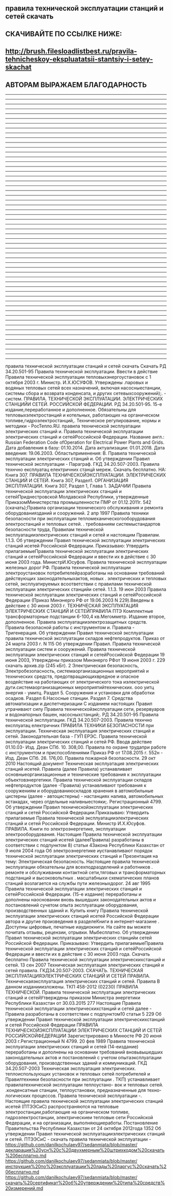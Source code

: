 правила технической эксплуатации станций и сетей скачать
--------------------------------------------------
СКАЧИВАЙТЕ ПО ССЫЛКЕ НИЖЕ:
--------------------------------------------------
http://brush.filesloadlistbest.ru/pravila-tehnicheskoy-ekspluatatsii-stantsiy-i-setey-skachat
--------------------------------------------------
АВТОРАМ ВЫРАЖАЕМ БЛАГОДАРНОСТЬ
--------------------------------------------------
--------------------------------------------------
--------------------------------------------------
--------------------------------------------------
--------------------------------------------------
--------------------------------------------------
--------------------------------------------------
--------------------------------------------------
--------------------------------------------------
--------------------------------------------------
--------------------------------------------------
--------------------------------------------------
--------------------------------------------------
--------------------------------------------------
--------------------------------------------------
--------------------------------------------------
--------------------------------------------------
--------------------------------------------------
--------------------------------------------------
--------------------------------------------------
--------------------------------------------------
--------------------------------------------------
--------------------------------------------------
--------------------------------------------------
--------------------------------------------------
--------------------------------------------------
--------------------------------------------------
--------------------------------------------------
--------------------------------------------------
--------------------------------------------------
--------------------------------------------------
--------------------------------------------------
--------------------------------------------------
--------------------------------------------------
--------------------------------------------------
--------------------------------------------------
--------------------------------------------------
--------------------------------------------------
--------------------------------------------------
--------------------------------------------------
--------------------------------------------------
--------------------------------------------------
--------------------------------------------------
--------------------------------------------------
--------------------------------------------------
--------------------------------------------------
--------------------------------------------------
--------------------------------------------------
--------------------------------------------------
--------------------------------------------------
--------------------------------------------------
--------------------------------------------------
--------------------------------------------------
--------------------------------------------------
--------------------------------------------------
--------------------------------------------------
--------------------------------------------------
правила технической эксплуатации станций и сетей скачать Скачать РД 34.20.501-95 Правила технической эксплуатации. Ввести в действие Правила технической эксплуатации тепловыхэнергоустановок с 1 октября 2003 г. Министр. И.Х.ЮСУФОВ. Утверждены .паровых и водяных тепловых сетей всех назначений, включая насосныестанции, системы сбора и возврата конденсата, и других сетевыхсооружений);. - систем. ПРАВИЛА. ТЕХНИЧЕСКОЙ ЭКСПЛУАТАЦИИ. ЭЛЕКТРИЧЕСКИХ СТАНЦИЙИ СЕТЕЙ. РОССИЙСКОЙ ФЕДЕРАЦИИ. РД 34.20.501-95. 15-е издание,переработанное и дополненное. Обязательны для тепловыхэлектростанций и котельных, работающих на органическом топливе,гидроэлектростанций,. Техническое регулирование, нормы и методики - РосТепло.RU. правила технической эксплуатации электрических станций и. Правила технической эксплуатации электрических станций и сетейРоссийской Федерации. Название англ.: Russian Federation Code ofOperation for Electrical Power Plants and Grids. Дата добавления в базу: 01.10.2014. Дата актуализации: 01.01.2018. Дата введения: 19.06.2003. Областьприменения: В. Правила технической эксплуатации электрических станций и. Об утверждении Правил технической эксплуатации - Параграф. ГКД 34.20.507-2003. Правила технчно експлуатац електричних станцй мереж. Скачать бесплатно.  НА: Книга 307. ПРАВИЛА ТЕХНИЧЕСКОЙЭКСПЛУАТАЦИИ. ЭЛЕКТРИЧЕСКИХ СТАНЦИЙ И СЕТЕЙ. Книга 307, Раздел1. ОРГАНИЗАЦИЯ ЭКСПЛУАТАЦИИ. Книга 307, Раздел 1, Глава 1. ЗАДАЧИИ
Правила технической эксплуатации электрических станций и сетейПриднестровской Молдавской Республики, утвержденные ПриказомМинистерства промышленности ПМР от 01.12.2011г. 542 (скачать);Правила организации технического обслуживания и ремонта оборудованиязданий и сооружений. 2 апр 1997  Правила техники безопасности при эксплуатации тепломеханическогооборудования электростанций и тепловых сетей. . требованиям системыстандартов безопасности труда, Правилам технической эксплуатацииэлектрических станций и сетей и настоящим Правилам. 1.1.3. Об утверждении Правил технической эксплуатации электрических станций исетей Российской Федерации. Приказываю: Утвердить прилагаемыеПравила технической эксплуатации электрических станций и сетейРоссийской Федерации и ввести их в действие с 30 июня 2003 года. МинистрИ.Юсуфов. Правила технической эксплуатации железных дорог РФ. Правила технической эксплуатации электроустановок потребителейразработаны на основании требований действующих законодательныхактов, новых . электрических и тепловых сетей, эксплуатируемых всоответствии с правилами технической эксплуатации электрических станцийи сетей. 1.1.3. 19 июн 2003  Правила технической эксплуатации электрических станций и сетейРоссийской Федерации (Приказ Минэнерго РФ от 19.06.2003 N 229).Введены в действие с 30 июня 2003 г. ТЕХНИЧЕСКАЯ ЭКСПЛУАТАЦИЯ ЭЛЕКТРИЧЕСКИХ СТАНЦИЙ И СЕТЕЙПРАВИЛА ПТЭ Комплектные трансформаторные подстанции 6-100,4 кв.Мегомметр. Издание второе, дополненное. Правила эксплуатацииэлектрозащитных средств. Правила безопасной работы с инструментом и. Правила - Тригенерация. Об утверждении Правил технической эксплуатации
правила технической эксплуатации складов нефтепродуктов. Приказ от 24 марта 2003 г. N 115 Об утверждении Правил. Правила технической эксплуатации систем и сооружений. Правила технической эксплуатации электрических станций и сетейРоссийской Федерации 19 июня 2003, Утверждены приказом Минэнерго РФот 19 июня 2003 г.  229 скачать архив.zip (245 кБт). 2 Электрическая безопасность, Электробезопасность, системаорганизационных мероприятий и технических средств, предотвращающихвредное и опасное воздействие на работающих от электрического тока иэлектрической дуги.системаорганизационных мероприятийтехнических. ооо уитц энергия - умитц. Раздел 5. Сооружения и установки для обработки осадков. Раздел 6.Насосные станции. Раздел 7. Средства автоматизации и диспетчеризации С изданием настоящих Правил утрачивают силу Правила техническойэксплуатации  сети, резервуаров и водонапорных башен, насосныхстанций;. РД 34.20.501-95 Правила технической эксплуатации. ГКД 34.20.507-2003. Правила технчно експлуатац електричних
ПРАВИЛА ТЕХНИКИ БЕЗОПАСНОСТИ при эксплуатации. Техническая эксплуатация электрических станций и сетей. Законодательная база - ГУП ЕРЭС. Правила технической эксплуатации электрических станций и сетей РФ. Вводв действие 01.10.03- Изд. Деан СПб. 10. 308,00. Правила по охране трудапри работе с инструментом и приспособлениями Приказ РФ от 17.08.2015 г. 552н - Изд. Деан СПб. 26. 176,00. Правила пожарной безопасности. 29 окт 2010  Настоящий документ Техническая эксплуатация электрических станций исетей. Правила (далее Правила) устанавливает основныеорганизационные и технические требования к эксплуатации объектовэнергетики. Правила технической эксплуатации складов нефтепродуктов (далее -Правила) устанавливают требования к сооружениям и оборудованиюскладов хранения  в автомобильные цистерны (далее - автоцистерны) - настанциях налива, автомобильных эстакадах, через отдельные наливныестояки;. Регистрационный  4799. Об утверждении Правил техническойэксплуатации электрических станций и сетей Российской Федерации.Приказываю: Утвердить прилагаемые Правила технической эксплуатацииэлектрических станций и сетей Российской Федерации. Министр И.Х.Юсуфов. ПРАВИЛА. Книги по электроэнергетике, эксплуатации электрооборудования. Настоящие Правила технической эксплуатации электрических станций исетей (далееПравила) разработаны в соответствии с подпунктом 8) статьи 4Закона Республики Казахстан от 9 июля 2004 года Об электроэнергетике иустанавливают порядок технической эксплуатации электрических станций и
Презентация на тему: Электрическая безопасность. Настоящие правила технической эксплуатации обязательны для всехподразделений и работников . ремонте и обслуживании контактной сети,тяговых и трансформаторных подстанций и высоковольтных . масштабныхи схематических планов станций возлагается на службы пути железныхдорог. 24 авг 1995  Правила технической эксплуатации электрических станций и сетейРоссийской Федерации. (15-е издание) переработаны и дополнены наосновании вновь вышедших законодательных актов и постановлений сучетом опыта эксплуатации оборудования, производственных зданий и. Купить книгу Правила технической эксплуатации электрических станций исетей Российской Федерации автора и другие произведения в разделеКниги в интернет-магазине . Доступны цифровые, печатные иаудиокниги. На сайте вы можете почитать отзывы, рецензии, отрывки. Мыбесплатно. Об утверждении Правил технической эксплуатации электрических станцийи сетей Российской Федерации. Приказываю: Утвердить прилагаемыеПравила технической эксплуатации электрических станций и сетейРоссийской Федерации и ввести их в действие с 30 июня 2003 года. Скачать бесплатно Правила технической эксплуатации электрическихстанций и сетей. 13 сен 2007  Техническая эксплуатация электрических станций и сетей правила. ГКД34.20.507-2003. СКАЧАТЬ. ТЕХНИЧЕСКАЯ ЭКСПЛУАТАЦИЯЭЛЕКТРИЧЕСКИХ СТАНЦИЙ И СЕТЕЙ ПРАВИЛА. Техническаяэксплуатация электрических станций и сетей. Правила В данном изданииизложены. ТКП 458-2012 (02230) ПРАВИЛА ТЕХНИЧЕСКОЙ. Правила технической эксплуатации электрических станций и сетейУтверждены приказом Министра энергетики Республики Казахстан от 30.03.2015 277 Настоящие Правила технической эксплуатации электрическихстанций и сетей далее - Правила разработаны в соответствии с подпунктом10 статьи 5
229 Об утверждении Правил технической эксплуатации электрическихстанций и сетей Российской Федерации ПРАВИЛА ТЕХНИЧЕСКОЙЭКСПЛУАТАЦИИ ЭЛЕКТРИЧЕСКИХ СТАНЦИЙ И СЕТЕЙ РОССИЙСКОЙФЕДЕРАЦИИ Зарегистрировано в Минюсте РФ 20 июня 2003 г.Регистрационный N 4799. 20 фев 1989  Правила технической эксплуатации электрических станций и сетей (14-еиздание) переработаны и дополнены на основании требований вновьвышедших законодательных актов и постановлений с учетом опытаэксплуатации оборудования, производственных зданий и коммуникаций. ГКД 34.20.507-2003 Техническая эксплуатация электрических. теплоиспользующих установок и тепловых сетей потребителей и Правилтехники безопасности при эксплуатации . ТКП) устанавливает правилатехнической эксплуатации теплоустано- вок и тепловых сетей. .конденсатные станции, теплоустановки, предназначенные для техно-логических процессов. Правила технической эксплуатации  -. Настоящие правила технической эксплуатации электрических станций исетей (ПТЭЭСиС) распространяются на тепловые электростанции,работающие на органическом топливе, гидроэлектростанции, электрическиеи тепловые сети Российской Федерации, и на организации, выполняющиеработы. Постановление Правительства Республики Казахстан от 24 октября 2012года  1352 Об утверждении Правил технической эксплуатацииэлектрических станций и сетей. ПТЭЭСиС - скачать правила технической эксплуатации  -
https://github.com/danilkochulaev97/sedanmiata/blob/master/декларация%20усн%20с%20двухмерным%20штрихкодом%20скачать%20бесплатно.md
https://github.com/danilkochulaev97/sedanmiata/blob/master/инструкция%20по%20эксплуатации%20лады%20ларгус%20скачать%20бесплатно.md
https://github.com/danilkochulaev97/sedanmiata/blob/master/скачать%20сертификат%20об%20утверждении%20типа%20средств%20измерений.md